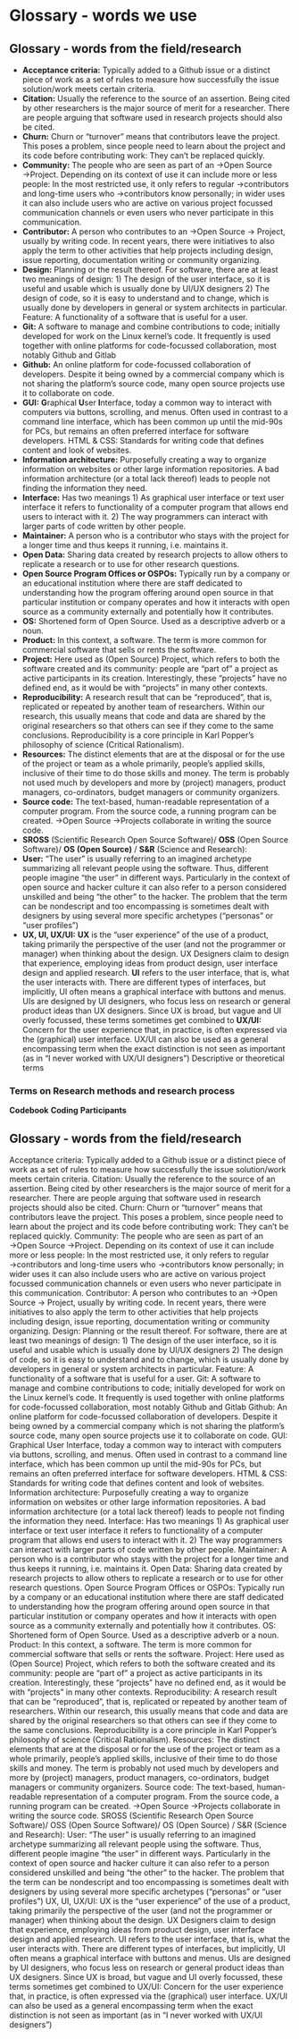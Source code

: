 # Glossary - words we use

## Glossary - words from the field/research

- **Acceptance criteria:** Typically added to a Github issue or a distinct piece of work as a set of rules to measure how successfully the issue solution/work meets certain criteria.
- **Citation:** Usually the reference to the source of an assertion. Being cited by other researchers is the major source of merit for a researcher. There are people arguing that software used in research projects should also be cited. 
- **Churn:** Churn or “turnover” means that contributors leave the project. This poses a problem, since people need to learn about the project and its code before contributing work: They can’t be replaced quickly.
- **Community:** The people who are seen as part of an →Open Source →Project. Depending on its context of use it can include more or less people: In the most restricted use, it only refers to regular →contributors and long-time users who →contributors know personally; in wider uses it can also include users who are active on various project focussed communication channels or even users who never participate in this communication. 
- **Contributor:** A person who contributes to an →Open Source → Project, usually by writing code. In recent years, there were initiatives to also apply the term to other activities that help projects including design, issue reporting, documentation writing or community organizing. 
- **Design:** Planning or the result thereof. For software, there are at least two meanings of design: 1) The design of the user interface, so it is useful and usable which is usually done by UI/UX designers 2) The design of code, so it is easy to understand and to change, which is usually done by developers in general or system architects in particular. 
Feature: A functionality of a software that is useful for a user. 
- **Git:** A software to manage and combine contributions to code; initially developed for work on the Linux kernel’s code. It frequently is used together with online platforms for code-focussed collaboration, most notably Github and Gitlab
- **Github:** An online platform for code-focussed collaboration of developers. Despite it being owned by a commercial company which is not sharing the platform’s source code, many open source projects use it to collaborate on code. 
- **GUI:** **G**raphical **U**ser **I**nterface, today a common way to interact with computers via buttons, scrolling, and menus. Often used in contrast to a command line interface, which has been common up until the mid-90s for PCs, but remains an often preferred interface for software developers.
HTML & CSS: Standards for writing code that defines content and look of websites. 
- **Information architecture:** Purposefully creating a way to organize information on websites or other large information repositories. A bad information architecture (or a total lack thereof) leads to people not finding the information they need. 
- **Interface:** Has two meanings 1) As graphical user interface or text user interface it refers to functionality of a computer program that allows end users to interact with it. 2) The way programmers can interact with larger parts of code written by other people. 
- **Maintainer:** A person who is a contributor who stays with the project for a longer time and thus keeps it running, i.e. maintains it. 
- **Open Data:** Sharing data created by research projects to allow others to replicate a research or to use for other research questions.
- **Open Source Program Offices or OSPOs:** Typically run by a company or an educational institution where there are staff dedicated to understanding how the program offering around open source in that particular institution or company operates and how it interacts with open source as a community externally and potentially how it contributes.
- **OS:** Shortened form of Open Source. Used as a descriptive adverb or a noun.
- **Product:** In this context, a software. The term is more common for commercial software that sells or rents the software. 
- **Project:** Here used as (Open Source) Project, which refers to both the software created and its community: people are “part of” a project as active participants in its creation. Interestingly, these “projects” have no defined end, as it would be with “projects” in many other contexts.
- **Reproducibility:** A research result that can be “reproduced”, that is, replicated or repeated by another team of researchers. Within our research, this usually means that code and data are shared by the original researchers so that others can see if they come to the same conclusions. Reproducibility is a core principle in Karl Popper’s philosophy of science (Critical Rationalism). 
- **Resources:** The distinct elements that are at the disposal or for the use of the project or team as a whole primarily, people’s applied skills, inclusive of their time to do those skills and money. The term is probably not used much by developers and more by (project) managers, product managers, co-ordinators, budget managers or community organizers. 
- **Source code:** The text-based, human-readable representation of a computer program. From the source code, a running program can be created. →Open Source →Projects collaborate in writing the source code. 
- **SROSS** (Scientific Research Open Source Software)/ **OSS** (Open Source Software)/ **OS** **(Open Source)**  / **S&R** (Science and Research): 
- **User:** “The user” is usually referring to an imagined archetype summarizing all relevant people using the software. Thus, different people imagine “the user” in different ways. Particularly in the context of open source and hacker culture it can also refer to a person considered unskilled and being “the other” to the hacker. The problem that the term can be nondescript and too encompassing is sometimes dealt with designers by using several more specific archetypes (“personas” or “user profiles”)
- **UX, UI, UX/UI:** **UX** is the “user experience” of the use of a product, taking primarily the perspective of the user (and not the programmer or manager) when thinking about the design. UX Designers claim to design that experience, employing ideas from product design, user interface design and applied research. **UI** refers to the user interface, that is, what the user interacts with. There are different types of interfaces, but implicitly, UI often means a graphical interface with buttons and menus. UIs are designed by UI designers, who focus less on research or general product ideas than UX designers. Since UX is broad, but vague and UI overly focussed, these terms sometimes get combined to **UX/UI:** Concern for the user experience that, in practice, is often expressed via the (graphical) user interface. UX/UI can also be used as a general encompassing term when the exact distinction is not seen as important (as in “I never worked with UX/UI designers”)
Descriptive or theoretical terms

### Terms on Research methods and research process
**Codebook**
**Coding**
**Participants**


## Glossary - words from the field/research

Acceptance criteria: Typically added to a Github issue or a distinct piece of work as a set of rules to measure how successfully the issue solution/work meets certain criteria.
Citation: Usually the reference to the source of an assertion. Being cited by other researchers is the major source of merit for a researcher. There are people arguing that software used in research projects should also be cited. 
Churn: Churn or “turnover” means that contributors leave the project. This poses a problem, since people need to learn about the project and its code before contributing work: They can’t be replaced quickly.
Community: The people who are seen as part of an →Open Source →Project. Depending on its context of use it can include more or less people: In the most restricted use, it only refers to regular →contributors and long-time users who →contributors know personally; in wider uses it can also include users who are active on various project focussed communication channels or even users who never participate in this communication. 
Contributor: A person who contributes to an →Open Source → Project, usually by writing code. In recent years, there were initiatives to also apply the term to other activities that help projects including design, issue reporting, documentation writing or community organizing. 
Design: Planning or the result thereof. For software, there are at least two meanings of design: 1) The design of the user interface, so it is useful and usable which is usually done by UI/UX designers 2) The design of code, so it is easy to understand and to change, which is usually done by developers in general or system architects in particular. 
Feature: A functionality of a software that is useful for a user. 
Git: A software to manage and combine contributions to code; initially developed for work on the Linux kernel’s code. It frequently is used together with online platforms for code-focussed collaboration, most notably Github and Gitlab
Github: An online platform for code-focussed collaboration of developers. Despite it being owned by a commercial company which is not sharing the platform’s source code, many open source projects use it to collaborate on code. 
GUI: Graphical User Interface, today a common way to interact with computers via buttons, scrolling, and menus. Often used in contrast to a command line interface, which has been common up until the mid-90s for PCs, but remains an often preferred interface for software developers.
HTML & CSS: Standards for writing code that defines content and look of websites. 
Information architecture: Purposefully creating a way to organize information on websites or other large information repositories. A bad information architecture (or a total lack thereof) leads to people not finding the information they need. 
Interface: Has two meanings 1) As graphical user interface or text user interface it refers to functionality of a computer program that allows end users to interact with it. 2) The way programmers can interact with larger parts of code written by other people. 
Maintainer: A person who is a contributor who stays with the project for a longer time and thus keeps it running, i.e. maintains it. 
Open Data: Sharing data created by research projects to allow others to replicate a research or to use for other research questions.
Open Source Program Offices or OSPOs: Typically run by a company or an educational institution where there are staff dedicated to understanding how the program offering around open source in that particular institution or company operates and how it interacts with open source as a community externally and potentially how it contributes.
OS: Shortened form of Open Source. Used as a descriptive adverb or a noun.
Product: In this context, a software. The term is more common for commercial software that sells or rents the software. 
Project: Here used as (Open Source) Project, which refers to both the software created and its community: people are “part of” a project as active participants in its creation. Interestingly, these “projects” have no defined end, as it would be with “projects” in many other contexts.
Reproducibility: A research result that can be “reproduced”, that is, replicated or repeated by another team of researchers. Within our research, this usually means that code and data are shared by the original researchers so that others can see if they come to the same conclusions. Reproducibility is a core principle in Karl Popper’s philosophy of science (Critical Rationalism). 
Resources: The distinct elements that are at the disposal or for the use of the project or team as a whole primarily, people’s applied skills, inclusive of their time to do those skills and money. The term is probably not used much by developers and more by (project) managers, product managers, co-ordinators, budget managers or community organizers. 
Source code: The text-based, human-readable representation of a computer program. From the source code, a running program can be created. →Open Source →Projects collaborate in writing the source code. 
SROSS (Scientific Research Open Source Software)/ OSS (Open Source Software)/ OS (Open Source)  / S&R (Science and Research): 
User: “The user” is usually referring to an imagined archetype summarizing all relevant people using the software. Thus, different people imagine “the user” in different ways. Particularly in the context of open source and hacker culture it can also refer to a person considered unskilled and being “the other” to the hacker. The problem that the term can be nondescript and too encompassing is sometimes dealt with designers by using several more specific archetypes (“personas” or “user profiles”)
UX, UI, UX/UI: UX is the “user experience” of the use of a product, taking primarily the perspective of the user (and not the programmer or manager) when thinking about the design. UX Designers claim to design that experience, employing ideas from product design, user interface design and applied research. UI refers to the user interface, that is, what the user interacts with. There are different types of interfaces, but implicitly, UI often means a graphical interface with buttons and menus. UIs are designed by UI designers, who focus less on research or general product ideas than UX designers. Since UX is broad, but vague and UI overly focussed, these terms sometimes get combined to UX/UI: Concern for the user experience that, in practice, is often expressed via the (graphical) user interface. UX/UI can also be used as a general encompassing term when the exact distinction is not seen as important (as in “I never worked with UX/UI designers”)
